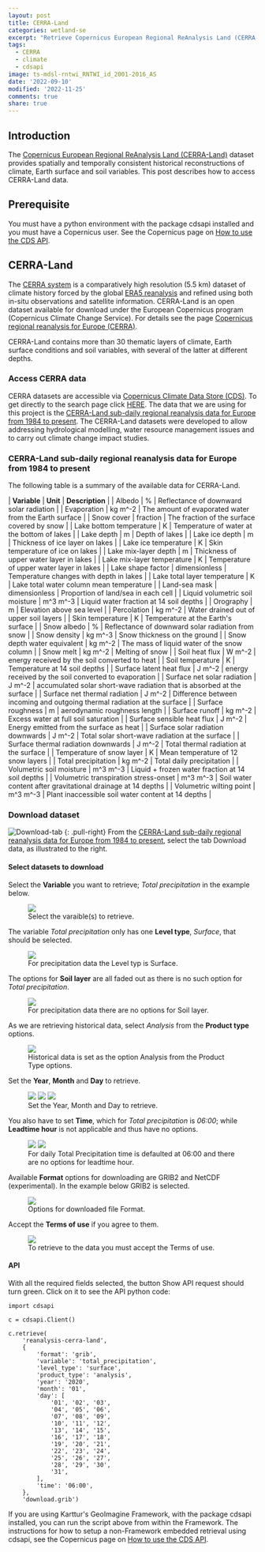```yaml
---
layout: post
title: CERRA-Land
categories: wetland-se
excerpt: "Retrieve Copernicus European Regional ReAnalysis Land (CERRA-Land) dataset"
tags:
  - CERRA
  - climate
  - cdsapi
image: ts-mdsl-rntwi_RNTWI_id_2001-2016_AS
date: '2022-09-10'
modified: '2022-11-25'
comments: true
share: true
---
```


## Introduction

The [Copernicus European Regional ReAnalysis Land (CERRA-Land)](https://climate.copernicus.eu/copernicus-regional-reanalysis-europe-cerra) dataset provides spatially and temporally consistent historical reconstructions of climate, Earth surface and soil variables. This post describes how to access CERRA-Land data.

## Prerequisite

You must have a python environment with the package <span class='package'>cdsapi</span> installed and you must have a Copernicus user. See the Copernicus page on [How to use the CDS API](https://cds.climate.copernicus.eu/api-how-to).

## CERRA-Land

The [CERRA system](https://climate.copernicus.eu/copernicus-regional-reanalysis-europe-cerra) is a comparatively high resolution (5.5 km) dataset of climate history forced by the global [ERA5 reanalysis](https://www.ecmwf.int/en/forecasts/datasets/reanalysis-datasets/era5) and refined using both in-situ observations and satellite information. CERRA-Land is an open dataset available for download under the European Copernicus program (Copernicus Climate Change Service). For details see the page [Copernicus regional reanalysis for Europe (CERRA)](https://climate.copernicus.eu/copernicus-regional-reanalysis-europe-cerra).

CERRA-Land contains more than 30 thematic layers of climate, Earth surface conditions and soil variables, with several of the latter at different depths.

### Access CERRA data

CERRA datasets are accessible via [Copernicus Climate Data Store (CDS)](https://cds.climate.copernicus.eu/#!/home). To get directly to the search page  click [HERE](https://cds.climate.copernicus.eu/cdsapp#!/search?type=dataset&text=cerra). The data that we are using for this project is the [CERRA-Land sub-daily regional reanalysis data for Europe from 1984 to present](https://cds.climate.copernicus.eu/cdsapp#!/dataset/reanalysis-cerra-land?tab=overview). The CERRA-Land datasets were developed to allow addressing hydrological modelling, water resource management issues and to carry out climate change impact studies.

### CERRA-Land sub-daily regional reanalysis data for Europe from 1984 to present

The following table is a summary of the available data for CERRA-Land.

| **Variable** | **Unit** | **Description** |
| Albedo | % | Reflectance of downward solar radiation |
| Evaporation | kg m^-2 | The amount of evaporated water from the Earth surface |
| Snow cover | fraction | The fraction of the surface covered by snow |
| Lake bottom temperature | K | Temperature of water at the bottom of lakes |
| Lake depth | m | Depth of lakes |
| Lake ice depth | m | Thickness of ice layer on lakes |
| Lake ice temperature | K | Skin temperature of  ice on lakes |
| Lake mix-layer depth | m | Thickness of upper water layer in lakes |
| Lake mix-layer temperature | K | Temperature of upper water layer in lakes |
| Lake shape factor | dimensionless |  Temperature changes with depth in lakes |
| Lake total layer temperature | K | Lake total water column mean temperature |
| Land-sea mask | dimensionless | Proportion of land/sea in each cell |
| Liquid volumetric soil moisture | m^3 m^-3 | Liquid water fraction at 14 soil depths |
| Orography | m | Elevation above sea level |
| Percolation | kg m^-2 | Water drained out of upper soil layers |
| Skin temperature | K | Temperature at the Earth's surface |
| Snow albedo | % | Reflectance of downward solar radiation from snow |
| Snow density | kg m^-3 | Snow thickness on the ground |
| Snow depth water equivalent | kg m^-2 | The mass of liquid water of the snow column |
| Snow melt | kg m^-2 | Melting of snow |
| Soil heat flux | W m^-2 | energy received by the soil converted to heat |
| Soil temperature | K | Temperature at 14 soil depths |
| Surface latent heat flux | J m^-2 | energy received by the soil converted to evaporation |
| Surface net solar radiation | J m^-2 |  accumulated solar short-wave radiation that is absorbed at the surface  |
| Surface net thermal radiation  | J m^-2 | Difference between incoming and outgoing thermal radiation at the surface |
| Surface roughness | m | aerodynamic roughness length |
| Surface runoff | kg m^-2 | Excess water at full soil saturation |
| Surface sensible heat flux | J m^-2 | Energy emitted from the surface as heat |
| Surface solar radiation downwards | J m^-2 | Total solar short-wave radiation at the surface |
| Surface thermal radiation downwards | J m^-2 | Total thermal radiation at the surface  |
| Temperature of snow layer | K | Mean temperature of 12 snow layers |
| Total precipitation | kg m^-2 | Total daily precipitation |
| Volumetric soil moisture | m^3 m^-3 | Liquid + frozen water fraction at 14 soil depths |
| Volumetric transpiration stress-onset  | m^3 m^-3 | Soil water content after gravitational drainage at 14 depths |
| Volumetric wilting point | m^3 m^-3 | Plant inaccessible soil water content at 14 depths |

### Download dataset

![Download-tab](../../images/cerra-download-tab.png)
{: .pull-right}
From the [CERRA-Land sub-daily regional reanalysis data for Europe from 1984 to present](https://cds.climate.copernicus.eu/cdsapp#!/dataset/reanalysis-cerra-land?tab=overview), select the tab <span class='button'>Download data</span>, as illustrated to the right.

#### Select datasets to download

Select the **Variable** you want to retrieve; _Total precipitation_ in the example below.

<figure>
<img src="../../images/cerra-download-variable.png">
<figcaption> Select the varaible(s) to retrieve. </figcaption>
</figure>

The variable _Total precipitation_  only has one **Level type**, _Surface_, that should be selected.

<figure>
<img src="../../images/cerra-download-level-type.png">
<figcaption> For precipitation data the Level typ is Surface. </figcaption>
</figure>

The options for **Soil layer** are all faded out as there is no such option for _Total precipitation_.

<figure>
<img src="../../images/cerra-download-soil-layer.png">
<figcaption> For precipitation data there are no options for Soil layer. </figcaption>
</figure>

As we are retrieving historical data, select _Analysis_ from the **Product type** options.

<figure>
<img src="../../images/cerra-download-product-type.png">
<figcaption> Historical data is set as the option Analysis from the Product Type options.</figcaption>
</figure>

Set the **Year**, **Month** and **Day** to retrieve.

<figure>
<img src="../../images/cerra-download-year.png">
<img src="../../images/cerra-download-month.png">
<img src="../../images/cerra-download-day.png">
<figcaption> Set the Year, Month and Day to retrieve.</figcaption>
</figure>

You also have to set **Time**, which for _Total precipitation_ is _06:00_;  while **Leadtime hour** is not applicable and thus have no options.

<figure>
<img src="../../images/cerra-download-time.png">
<img src="../../images/cerra-download-leadtime-hour.png">
<figcaption> For daily Total Precipitation time is defaulted at 06:00 and there are no options for leadtime hour.</figcaption>
</figure>

Available **Format** options for downloading are GRIB2 and NetCDF (experimental). In the example below GRIB2 is selected.

<figure>
<img src="../../images/cerra-download-format.png">
<figcaption> Options for downloaded file Format.</figcaption>
</figure>

Accept the **Terms of use** if you agree to them.

<figure>
<img src="../../images/cerra-download-terms-of-use.png">
<figcaption> To retrieve to the data you must accept the Terms of use.</figcaption>
</figure>

#### API

With all the required fields selected, the button <span class='button'>Show API request</span> should turn green. Click on it to see the API python code:

```
import cdsapi

c = cdsapi.Client()

c.retrieve(
    'reanalysis-cerra-land',
    {
        'format': 'grib',
        'variable': 'total_precipitation',
        'level_type': 'surface',
        'product_type': 'analysis',
        'year': '2020',
        'month': '01',
        'day': [
            '01', '02', '03',
            '04', '05', '06',
            '07', '08', '09',
            '10', '11', '12',
            '13', '14', '15',
            '16', '17', '18',
            '19', '20', '21',
            '22', '23', '24',
            '25', '26', '27',
            '28', '29', '30',
            '31',
        ],
        'time': '06:00',
    },
    'download.grib')
```

If you are using Karttur's GeoImagine Framework, with the package <span class='package'>cdsapi</span> installed, you can run the script above from within the Framework. The instructions for how to setup a non-Framework embedded retrieval using cdsapi, see the Copernicus page on [How to use the CDS API](https://cds.climate.copernicus.eu/api-how-to).
